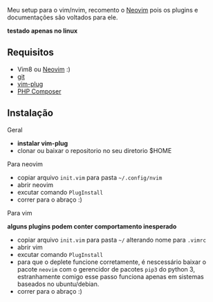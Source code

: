 Meu setup para o vim/nvim, recomento o [Neovim][1] pois os plugins e documentações são voltados para ele.

**testado apenas no linux**

Requisitos
----------

* Vim8 ou [Neovim][1] :)
* [git][4]
* [vim-plug][2]
* [PHP Composer][3]

Instalação
----------

Geral
* **instalar vim-plug**
* clonar ou baixar o repositorio no seu diretorio $HOME


Para neovim

* copiar arquivo `init.vim` para pasta `~/.config/nvim`
* abrir neovim
* excutar comando `PlugInstall`
* correr para o abraço :)


Para vim

**alguns plugins podem conter comportamento inesperado**

* copiar arquivo `init.vim` para pasta `~/` alterando nome para `.vimrc`
* abrir vim
* excutar comando `PlugInstall`
* para que o deplete funcione corretamente, é nescessário baixar o pacote `neovim` com o gerencidor de pacotes `pip3` do python 3, estranhamente comigo esse passo funciona apenas em sistemas baseados no ubuntu/debian.
* correr para o abraço :)

[1]: https://neovim.io/
[2]: https://github.com/junegunn/vim-plug
[3]: https://getcomposer.org/
[4]: https://git-scm.com/
